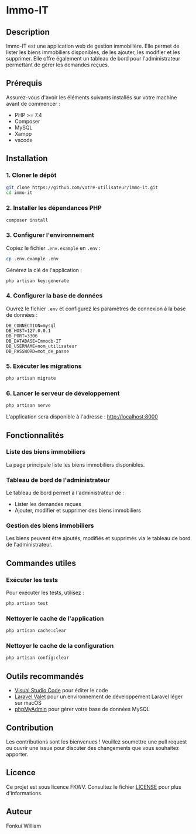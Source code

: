 
# Immo-IT

## Description

Immo-IT est une application web de gestion immobilière. Elle permet de lister les biens immobiliers disponibles, de les ajouter, les modifier et les supprimer. Elle offre également un tableau de bord pour l'administrateur permettant de gérer les demandes reçues.

## Prérequis

Assurez-vous d'avoir les éléments suivants installés sur votre machine avant de commencer :

- PHP >= 7.4
- Composer
- MySQL
- Xampp
- vscode

## Installation

### 1. Cloner le dépôt

```sh
git clone https://github.com/votre-utilisateur/immo-it.git
cd immo-it
```

### 2. Installer les dépendances PHP

```sh
composer install
```

### 3. Configurer l'environnement

Copiez le fichier `.env.example` en `.env` :

```sh
cp .env.example .env
```

Générez la clé de l'application :

```sh
php artisan key:generate
```

### 4. Configurer la base de données

Ouvrez le fichier `.env` et configurez les paramètres de connexion à la base de données :

```env
DB_CONNECTION=mysql
DB_HOST=127.0.0.1
DB_PORT=3306
DB_DATABASE=Immodb-IT
DB_USERNAME=nom_utilisateur
DB_PASSWORD=mot_de_passe
```

### 5. Exécuter les migrations

```sh
php artisan migrate
```


### 6. Lancer le serveur de développement

```sh
php artisan serve
```

L'application sera disponible à l'adresse : [http://localhost:8000](http://localhost:8000)

## Fonctionnalités

### Liste des biens immobiliers

La page principale liste les biens immobiliers disponibles.

### Tableau de bord de l'administrateur

Le tableau de bord permet à l'administrateur de :
- Lister les demandes reçues
- Ajouter, modifier et supprimer des biens immobiliers

### Gestion des biens immobiliers

Les biens peuvent être ajoutés, modifiés et supprimés via le tableau de bord de l'administrateur.

## Commandes utiles

### Exécuter les tests

Pour exécuter les tests, utilisez :

```sh
php artisan test
```

### Nettoyer le cache de l'application

```sh
php artisan cache:clear
```

### Nettoyer le cache de la configuration

```sh
php artisan config:clear
```


## Outils recommandés

- [Visual Studio Code](https://code.visualstudio.com/) pour éditer le code
- [Laravel Valet](https://laravel.com/docs/8.x/valet) pour un environnement de développement Laravel léger sur macOS
- [phpMyAdmin](https://www.phpmyadmin.net/) pour gérer votre base de données MySQL

## Contribution

Les contributions sont les bienvenues ! Veuillez soumettre une pull request ou ouvrir une issue pour discuter des changements que vous souhaitez apporter.

## Licence

Ce projet est sous licence FKWV. Consultez le fichier [LICENSE](LICENSE) pour plus d'informations.

## Auteur 

Fonkui William
